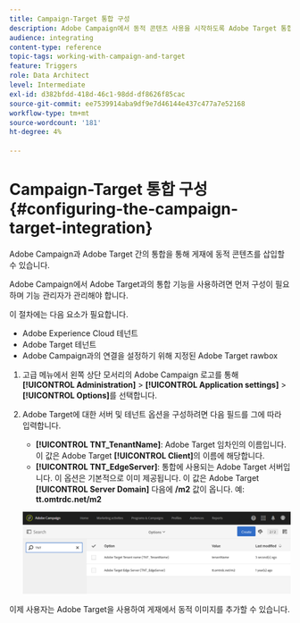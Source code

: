 ```yaml
---
title: Campaign-Target 통합 구성
description: Adobe Campaign에서 동적 콘텐츠 사용을 시작하도록 Adobe Target 통합을 구성하는 방법을 알아봅니다.
audience: integrating
content-type: reference
topic-tags: working-with-campaign-and-target
feature: Triggers
role: Data Architect
level: Intermediate
exl-id: d382bfdd-418d-46c1-98dd-df8626f85cac
source-git-commit: ee7539914aba9df9e7d46144e437c477a7e52168
workflow-type: tm+mt
source-wordcount: '181'
ht-degree: 4%

---
```


# Campaign-Target 통합 구성{#configuring-the-campaign-target-integration}

Adobe Campaign과 Adobe Target 간의 통합을 통해 게재에 동적 콘텐츠를 삽입할 수 있습니다.

Adobe Campaign에서 Adobe Target과의 통합 기능을 사용하려면 먼저 구성이 필요하며 기능 관리자가 관리해야 합니다.

이 절차에는 다음 요소가 필요합니다.

* Adobe Experience Cloud 테넌트
* Adobe Target 테넌트
* Adobe Campaign과의 연결을 설정하기 위해 지정된 Adobe Target rawbox

1. 고급 메뉴에서 왼쪽 상단 모서리의 Adobe Campaign 로고를 통해 **[!UICONTROL Administration]** > **[!UICONTROL Application settings]** > **[!UICONTROL Options]**&#x200B;를 선택합니다.
1. Adobe Target에 대한 서버 및 테넌트 옵션을 구성하려면 다음 필드를 그에 따라 입력합니다.

   * **[!UICONTROL TNT_TenantName]**: Adobe Target 임차인의 이름입니다. 이 값은 Adobe Target **[!UICONTROL Client]**&#x200B;의 이름에 해당합니다.
   * **[!UICONTROL TNT_EdgeServer]**: 통합에 사용되는 Adobe Target 서버입니다. 이 옵션은 기본적으로 이미 제공됩니다. 이 값은 Adobe Target **[!UICONTROL Server Domain]** 다음에 **/m2** 값이 옵니다. 예: **tt.omtrdc.net/m2**

   ![](assets/tar_options.png)

이제 사용자는 Adobe Target을 사용하여 게재에서 동적 이미지를 추가할 수 있습니다.
